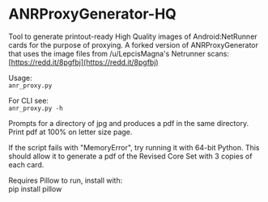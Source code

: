 # ANRProxyGenerator-HQ

Tool to generate printout-ready High Quality images of Android:NetRunner cards for the purpose of proxying.
A forked version of ANRProxyGenerator that uses the image files from /u/LepcisMagna's Netrunner 
scans: \
[https://redd.it/8pgfbj](https://redd.it/8pgfbj)

Usage: \
`anr_proxy.py`

For CLI see: \
`anr_proxy.py -h`

Prompts for a directory of jpg and produces a pdf in the same directory.
Print pdf at 100% on letter size page.

If the script fails with "MemoryError", try running it with 64-bit Python. This should allow it to generate a pdf of the Revised Core Set with 3 copies of each card.

Requires Pillow to run, install with: \
pip install pillow
